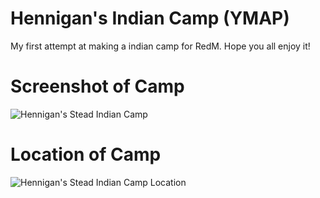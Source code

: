 # Hennigan's Indian Camp (YMAP)
My first attempt at making a indian camp for RedM. Hope you all enjoy it!

# Screenshot of Camp
<img src="https://i.imgur.com/kiIlZWp.png" alt="Hennigan's Stead Indian Camp" title="Hennigan's Stead Indian Camp">

# Location of Camp
<img src="https://i.imgur.com/qoYfSd7.png" alt="Hennigan's Stead Indian Camp Location" title="Hennigan's Stead Indian Camp Location">

